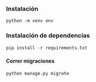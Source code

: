### Instalación

```
python -m venv env
```

### Instalación de dependencias

```python
pip install -r requirements.txt
```

#### Correr migraciones

```python
python manage.py migrate
```